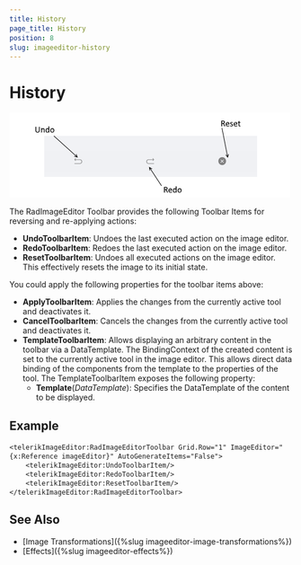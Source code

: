 ```yaml
---
title: History
page_title: History
position: 8
slug: imageeditor-history
---
```


# History

![ImageEditor History Toolbar Items](images/imageeditor-history-toolbar.png "ImageEditor History Toolbar Items")

The RadImageEditor Toolbar provides the following Toolbar Items for reversing and re-applying actions:

* **UndoToolbarItem**: Undoes the last executed action on the image editor.
* **RedoToolbarItem**: Redoes the last executed action on the image editor.
* **ResetToolbarItem**: Undoes all executed actions on the image editor. This effectively resets the image to its initial state.

You could apply the following properties for the toolbar items above:

* **ApplyToolbarItem**: Applies the changes from the currently active tool and deactivates it.
* **CancelToolbarItem**: Cancels the changes from the currently active tool and deactivates it.
* **TemplateToolbarItem**: Allows displaying an arbitrary content in the toolbar via a DataTemplate. The BindingContext of the created content is set to the currently active tool in the image editor. This allows direct data binding of the components from the template to the properties of the tool. The TemplateToolbarItem exposes the following property:
	* **Template**(*DataTemplate*): Specifies the DataTemplate of the content to be displayed.

## Example

```XAML
<telerikImageEditor:RadImageEditorToolbar Grid.Row="1" ImageEditor="{x:Reference imageEditor}" AutoGenerateItems="False">
    <telerikImageEditor:UndoToolbarItem/>
    <telerikImageEditor:RedoToolbarItem/>
    <telerikImageEditor:ResetToolbarItem/>
</telerikImageEditor:RadImageEditorToolbar>
```

## See Also

- [Image Transformations]({%slug imageeditor-image-transformations%})
- [Effects]({%slug imageeditor-effects%})
